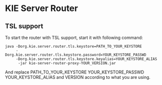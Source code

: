 KIE Server Router
==========================

## TSL support
To start the router with TSL support, start it with following command: 
```
java -Dorg.kie.server.router.tls.keystore=PATH_TO_YOUR_KEYSTORE 
     -Dorg.kie.server.router.tls.keystore.password=YOUR_KEYSTORE_PASSWD 
     -Dorg.kie.server.router.tls.keystore.keyalias=YOUR_KEYSTORE_ALIAS 
      -jar kie-server-router-proxy-YOUR_VERSION.jar
```
And replace PATH_TO_YOUR_KEYSTORE YOUR_KEYSTORE_PASSWD YOUR_KEYSTORE_ALIAS and VERSION according to 
what you are using.